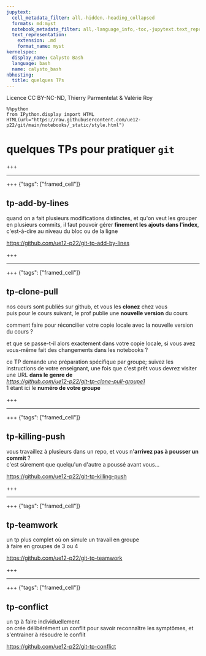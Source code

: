 ```yaml
---
jupytext:
  cell_metadata_filter: all,-hidden,-heading_collapsed
  formats: md:myst
  notebook_metadata_filter: all,-language_info,-toc,-jupytext.text_representation.jupytext_version,-jupytext.text_representation.format_version
  text_representation:
    extension: .md
    format_name: myst
kernelspec:
  display_name: Calysto Bash
  language: bash
  name: calysto_bash
nbhosting:
  title: quelques TPs
---
```


Licence CC BY-NC-ND, Thierry Parmentelat & Valérie Roy

```{code-cell}
%%python
from IPython.display import HTML
HTML(url="https://raw.githubusercontent.com/ue12-p22/git/main/notebooks/_static/style.html")
```

# quelques TPs pour pratiquer `git`

+++

***

+++ {"tags": ["framed_cell"]}

## tp-add-by-lines

quand on a fait plusieurs modifications distinctes, et qu'on veut les grouper en plusieurs commits, il faut pouvoir gérer **finement les ajouts dans l'index**, c'est-à-dire au niveau du bloc ou de la ligne

<https://github.com/ue12-p22/git-tp-add-by-lines>

+++

***

+++ {"tags": ["framed_cell"]}

## tp-clone-pull

nos cours sont publiés sur github, et vous les **clonez** chez vous  
puis pour le cours suivant, le prof publie une **nouvelle version** du cours

comment faire pour réconcilier votre copie locale avec la nouvelle version du cours ?

et que se passe-t-il alors exactement dans votre copie locale, si vous avez vous-même fait des changements dans les notebooks ?

ce TP demande une préparation spécifique par groupe; suivez les instructions de votre enseignant, une fois que c'est prêt vous devrez visiter une URL **dans le genre de**  
*https://github.com/ue12-p22/git-tp-clone-pull-groupe1*  
1 étant ici le **numéro de votre groupe**

+++

***

+++ {"tags": ["framed_cell"]}

## tp-killing-push

vous travaillez à plusieurs dans un repo, et vous n'**arrivez pas à pousser un commit** ?  
c'est sûrement que quelqu'un d'autre a poussé avant vous…

<https://github.com/ue12-p22/git-tp-killing-push>

+++

***

+++ {"tags": ["framed_cell"]}

## tp-teamwork

un tp plus complet où on simule un travail en groupe  
à faire en groupes de 3 ou 4

<https://github.com/ue12-p22/git-tp-teamwork>

+++

***

+++ {"tags": ["framed_cell"]}

## tp-conflict

un tp à faire individuellement  
on crée délibérément un conflit pour savoir reconnaître les symptômes, et s'entrainer à résoudre le conflit

<https://github.com/ue12-p22/git-tp-conflict>

